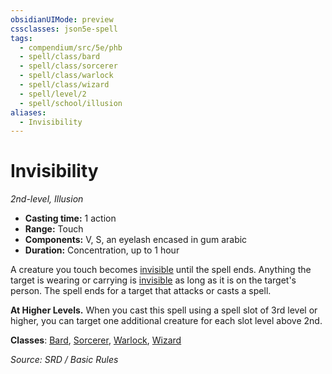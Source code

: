```yaml
---
obsidianUIMode: preview
cssclasses: json5e-spell
tags:
  - compendium/src/5e/phb
  - spell/class/bard
  - spell/class/sorcerer
  - spell/class/warlock
  - spell/class/wizard
  - spell/level/2
  - spell/school/illusion
aliases:
  - Invisibility
---
```

# Invisibility
*2nd-level, Illusion*  

- **Casting time:** 1 action
- **Range:** Touch
- **Components:** V, S, an eyelash encased in gum arabic
- **Duration:** Concentration, up to 1 hour

A creature you touch becomes [invisible](rules/conditions.md#invisible) until the spell ends. Anything the target is wearing or carrying is [invisible](rules/conditions.md#invisible) as long as it is on the target's person. The spell ends for a target that attacks or casts a spell.

**At Higher Levels.** When you cast this spell using a spell slot of 3rd level or higher, you can target one additional creature for each slot level above 2nd.

**Classes**: [Bard](bard.md), [Sorcerer](sorcerer.md), [Warlock](warlock.md), [Wizard](wizard.md)

*Source: SRD / Basic Rules*